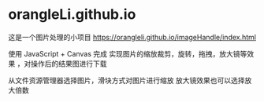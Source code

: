 # orangleLi.github.io

这是一个图片处理的小项目
https://orangleli.github.io/imageHandle/index.html

使用 JavaScript + Canvas 完成  实现图片的缩放裁剪，旋转，拖拽，放大镜等效果 ，对操作后的结果图进行下载


从文件资源管理器选择图片，滑块方式对图片进行缩放
放大镜效果也可以选择放大倍数
